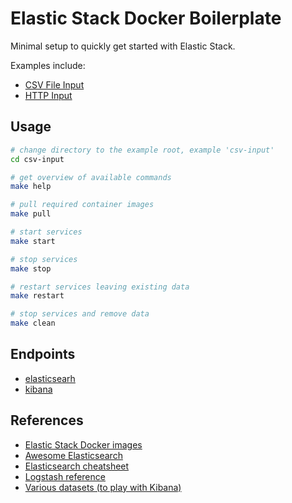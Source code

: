 # Elastic Stack Docker Boilerplate

Minimal setup to quickly get started with Elastic Stack.

Examples include:

 - [CSV File Input](csv-input/)
 - [HTTP Input](http-input/)


## Usage

```bash
# change directory to the example root, example 'csv-input'
cd csv-input

# get overview of available commands
make help

# pull required container images
make pull

# start services
make start

# stop services
make stop

# restart services leaving existing data
make restart

# stop services and remove data
make clean
```

## Endpoints

- [elasticsearh](http://localhost:9200)
- [kibana](http://localhost:5601)


## References

 - [Elastic Stack Docker images](https://www.docker.elastic.co/)
 - [Awesome Elasticsearch](https://github.com/dzharii/awesome-elasticsearch)
 - [Elasticsearch cheatsheet](https://gist.github.com/ruanbekker/e8a09604b14f37e8d2f743a87b930f93)
 - [Logstash reference](https://www.elastic.co/guide/en/logstash/current/index.html)
 - [Various datasets (to play with Kibana)](https://www.kaggle.com/datasets)